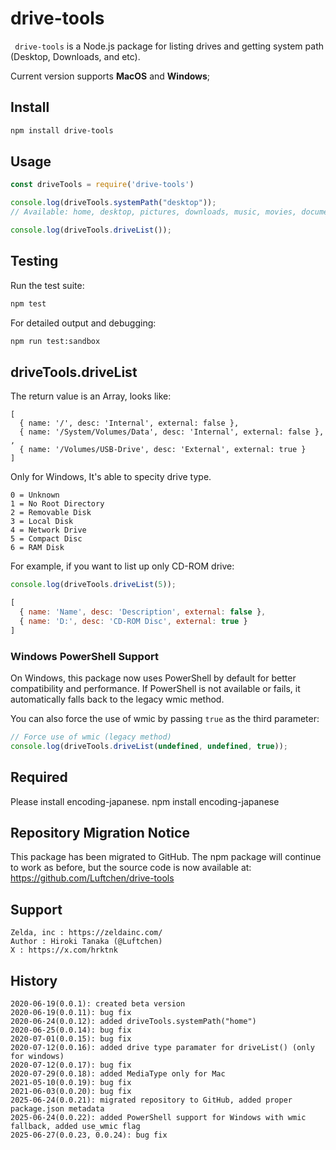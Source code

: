 # drive-tools

` drive-tools` is a Node.js package for listing drives and getting system path (Desktop, Downloads, and etc).

Current version supports **MacOS** and **Windows**;

## Install

```bash
npm install drive-tools
```

## Usage

```js
const driveTools = require('drive-tools')

console.log(driveTools.systemPath("desktop"));
// Available: home, desktop, pictures, downloads, music, movies, documents

console.log(driveTools.driveList());
```

## Testing

Run the test suite:

```bash
npm test
```

For detailed output and debugging:

```bash
npm run test:sandbox
```

## driveTools.driveList
The return value is an Array, looks like:

```
[
  { name: '/', desc: 'Internal', external: false },
  { name: '/System/Volumes/Data', desc: 'Internal', external: false },
,
  { name: '/Volumes/USB-Drive', desc: 'External', external: true }
]
```

Only for Windows, It's able to specity drive type.

```
0 = Unknown
1 = No Root Directory
2 = Removable Disk
3 = Local Disk
4 = Network Drive
5 = Compact Disc
6 = RAM Disk
```

For example, if you want to list up only CD-ROM drive:

```js
console.log(driveTools.driveList(5));
```

```js
[ 
  { name: 'Name', desc: 'Description', external: false },
  { name: 'D:', desc: 'CD-ROM Disc', external: true } 
]
```

### Windows PowerShell Support
On Windows, this package now uses PowerShell by default for better compatibility and performance. If PowerShell is not available or fails, it automatically falls back to the legacy wmic method.

You can also force the use of wmic by passing `true` as the third parameter:

```js
// Force use of wmic (legacy method)
console.log(driveTools.driveList(undefined, undefined, true));
```

## Required
Please install encoding-japanese.
npm install encoding-japanese

## Repository Migration Notice
This package has been migrated to GitHub. The npm package will continue to work as before, but the source code is now available at: https://github.com/Luftchen/drive-tools

## Support
```
Zelda, inc : https://zeldainc.com/
Author : Hiroki Tanaka (@Luftchen)
X : https://x.com/hrktnk
```

## History
```
2020-06-19(0.0.1): created beta version
2020-06-19(0.0.11): bug fix
2020-06-24(0.0.12): added driveTools.systemPath("home")
2020-06-25(0.0.14): bug fix
2020-07-01(0.0.15): bug fix
2020-07-12(0.0.16): added drive type paramater for driveList() (only for windows)
2020-07-12(0.0.17): bug fix
2020-07-29(0.0.18): added MediaType only for Mac
2021-05-10(0.0.19): bug fix
2021-06-03(0.0.20): bug fix
2025-06-24(0.0.21): migrated repository to GitHub, added proper package.json metadata
2025-06-24(0.0.22): added PowerShell support for Windows with wmic fallback, added use_wmic flag
2025-06-27(0.0.23, 0.0.24): bug fix
```